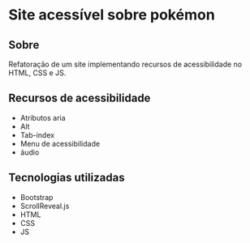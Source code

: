# Site acessível sobre pokémon
## Sobre
Refatoração de um site implementando recursos de acessibilidade no HTML, CSS e JS.
## Recursos de acessibilidade
- Atributos aria
- Alt
- Tab-index
- Menu de acessibilidade
- áudio
## Tecnologias utilizadas
- Bootstrap
- ScrollReveal.js
- HTML
- CSS
- JS